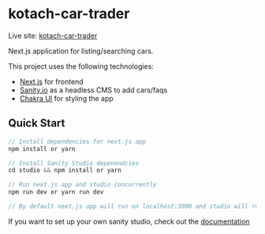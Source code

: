 # kotach-car-trader

Live site: [kotach-car-trader](https://kotach-car-trader.vercel.app/)

Next.js application for listing/searching cars.

This project uses the following technologies:

- [Next.js](https://nextjs.org/) for frontend
- [Sanity.io](https://www.sanity.io/) as a headless CMS to add cars/faqs
- [Chakra UI](https://chakra-ui.com/) for styling the app

## Quick Start

```javascript
// Install dependencies for next.js app
npm install or yarn

// Install Sanity Studio depenendcies
cd studio && npm install or yarn

// Run next.js app and studio concurrently
npm run dev or yarn run dev

// By default next.js app will run on localhost:3000 and studio will run on localhost:3333
```

If you want to set up your own sanity studio, check out the [documentation](https://www.sanity.io/docs/overview-introduction)
